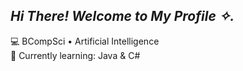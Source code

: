 ***Hi There! Welcome to My Profile ✧.***
--

💻 BCompSci • Artificial Intelligence <br>
📖 Currently learning: Java & C#


